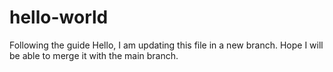 # hello-world
Following the guide
Hello, 
I am updating this file in a new branch. Hope I will be able to merge it with the main branch.
